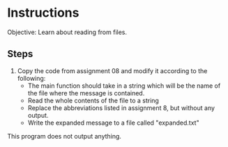 # Instructions
Objective: Learn about reading from files.

## Steps
1. Copy the code from assignment 08 and modify it according to the following:
	* The main function should take in a string which will be the name of the file where the message is contained.
	* Read the whole contents of the file to a string
	* Replace the abbreviations listed in assignment 8, but without any output.
	* Write the expanded message to a file called "expanded.txt"

This program does not output anything.
